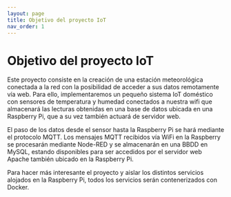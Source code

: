 ```yaml
---
layout: page
title: Objetivo del proyecto IoT
nav_order: 1
---
```

# Objetivo del proyecto IoT

Este proyecto consiste en la creación de una estación meteorológica conectada a la red con la posibilidad de acceder a sus datos remotamente vía web. Para ello, implementaremos un pequeño sistema IoT doméstico con sensores de temperatura y humedad conectados a nuestra wifi que almacenará las lecturas obtenidas en una base de datos ubicada en una Raspberry Pi, que a su vez también actuará de servidor web.

El paso de los datos desde el sensor hasta la Raspberry Pi se hará mediante el protocolo MQTT. Los mensajes MQTT recibidos vía WiFi en la Raspberry se procesarán mediante Node-RED y se almacenarán en una BBDD en MySQL, estando disponibles para ser accedidos por el servidor web Apache también ubicado en la Raspberry Pi.

Para hacer más interesante el proyecto y aislar los distintos servicios alojados en la Raspberry Pi, todos los servicios serán contenerizados con Docker.


